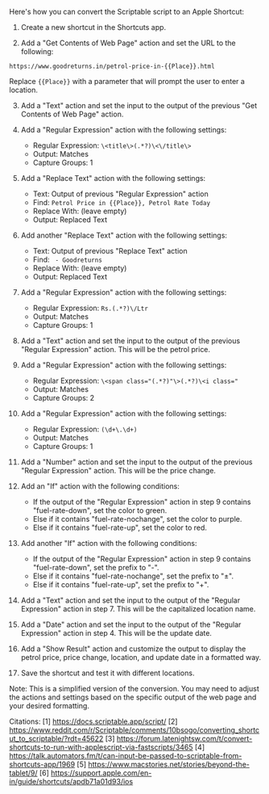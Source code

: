 Here's how you can convert the Scriptable script to an Apple Shortcut:

1. Create a new shortcut in the Shortcuts app.

2. Add a "Get Contents of Web Page" action and set the URL to the following:
```
https://www.goodreturns.in/petrol-price-in-{{Place}}.html
```
Replace `{{Place}}` with a parameter that will prompt the user to enter a location.

3. Add a "Text" action and set the input to the output of the previous "Get Contents of Web Page" action.

4. Add a "Regular Expression" action with the following settings:
   - Regular Expression: `\<title\>(.*?)\<\/title\>`
   - Output: Matches
   - Capture Groups: 1

5. Add a "Replace Text" action with the following settings:
   - Text: Output of previous "Regular Expression" action
   - Find: `Petrol Price in {{Place}}, Petrol Rate Today`
   - Replace With: (leave empty)
   - Output: Replaced Text

6. Add another "Replace Text" action with the following settings:
   - Text: Output of previous "Replace Text" action
   - Find: ` - Goodreturns`
   - Replace With: (leave empty)
   - Output: Replaced Text

7. Add a "Regular Expression" action with the following settings:
   - Regular Expression: `Rs.(.*?)\/Ltr`
   - Output: Matches
   - Capture Groups: 1

8. Add a "Text" action and set the input to the output of the previous "Regular Expression" action. This will be the petrol price.

9. Add a "Regular Expression" action with the following settings:
   - Regular Expression: `\<span class="(.*?)"\>(.*?)\<i class="`
   - Output: Matches
   - Capture Groups: 2

10. Add a "Regular Expression" action with the following settings:
    - Regular Expression: `(\d+\.\d+)`
    - Output: Matches
    - Capture Groups: 1

11. Add a "Number" action and set the input to the output of the previous "Regular Expression" action. This will be the price change.

12. Add an "If" action with the following conditions:
    - If the output of the "Regular Expression" action in step 9 contains "fuel-rate-down", set the color to green.
    - Else if it contains "fuel-rate-nochange", set the color to purple.
    - Else if it contains "fuel-rate-up", set the color to red.

13. Add another "If" action with the following conditions:
    - If the output of the "Regular Expression" action in step 9 contains "fuel-rate-down", set the prefix to "-".
    - Else if it contains "fuel-rate-nochange", set the prefix to "±".
    - Else if it contains "fuel-rate-up", set the prefix to "+".

14. Add a "Text" action and set the input to the output of the "Regular Expression" action in step 7. This will be the capitalized location name.

15. Add a "Date" action and set the input to the output of the "Regular Expression" action in step 4. This will be the update date.

16. Add a "Show Result" action and customize the output to display the petrol price, price change, location, and update date in a formatted way.

17. Save the shortcut and test it with different locations.

Note: This is a simplified version of the conversion. You may need to adjust the actions and settings based on the specific output of the web page and your desired formatting.

Citations:
[1] https://docs.scriptable.app/script/
[2] https://www.reddit.com/r/Scriptable/comments/10bsogo/converting_shortcut_to_scriptable/?rdt=45622
[3] https://forum.latenightsw.com/t/convert-shortcuts-to-run-with-applescript-via-fastscripts/3465
[4] https://talk.automators.fm/t/can-input-be-passed-to-scriptable-from-shortcuts-app/1969
[5] https://www.macstories.net/stories/beyond-the-tablet/9/
[6] https://support.apple.com/en-in/guide/shortcuts/apdb71a01d93/ios